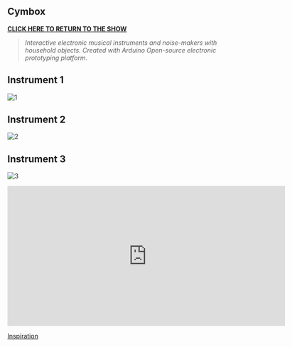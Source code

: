 
## **Cymbox**
[**CLICK HERE TO RETURN TO THE SHOW**](http://www.yourcarsextendedwarranty.com/)


> _Interactive electronic musical instruments and noise-makers with household objects. Created with Arduino Open-source electronic prototyping platform_.




## Instrument 1

![1]({{site.baseurl}}/cymbox1.png)



## Instrument 2

![2]({{site.baseurl}}//cymbox2.png)



## Instrument 3

![3]({{site.baseurl}}//cymbox3.png)




<iframe width="625" height="315" src="https://www.youtube.com/embed/_lwG59rswQo" title="YouTube video player" frameborder="0" allow="accelerometer; autoplay; clipboard-write; encrypted-media; gyroscope; picture-in-picture" allowfullscreen></iframe>

[Inspiration](https://famousshame.github.io/inspiration/)
